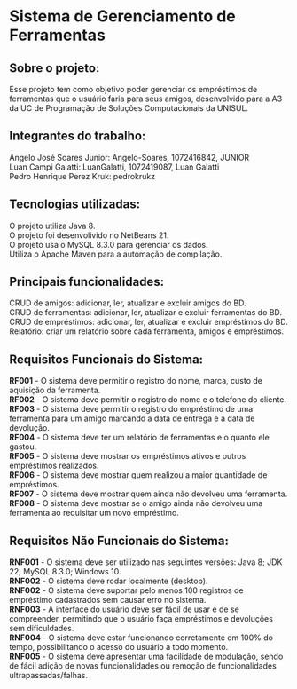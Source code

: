 # Sistema de Gerenciamento de Ferramentas
## Sobre o projeto:
Esse projeto tem como objetivo poder gerenciar os empréstimos de ferramentas que o usuário faria para seus amigos, desenvolvido para a A3 da UC de Programação de Soluções Computacionais da UNISUL.

## Integrantes do trabalho:
Angelo José Soares Junior: Angelo-Soares, 1072416842, JUNIOR \
Luan Campi Galatti: LuanGalatti, 1072419087, Luan Galatti \
Pedro Henrique Perez Kruk: pedrokrukz

## Tecnologias utilizadas:
O projeto utiliza Java 8. \
O projeto foi desenvolivido no NetBeans 21. \
O projeto usa o MySQL 8.3.0 para gerenciar os dados. \
Utiliza o Apache Maven para a automação de compilação.

## Principais funcionalidades:
CRUD de amigos: adicionar, ler, atualizar e excluir amigos do BD. \
CRUD de ferramentas: adicionar, ler, atualizar e excluir ferramentas do BD. \
CRUD de empréstimos: adicionar, ler, atualizar e excluir empréstimos do BD. \
Relatório: criar um relatório sobre cada ferramenta, amigos e empréstimos. 

## Requisitos Funcionais do Sistema:

**RF001** - O sistema deve permitir o registro do nome, marca, custo de aquisição da ferramenta. \
**RF002** - O sistema deve permitir o registro do nome e o telefone do cliente.  \
**RF003** - O sistema deve permitir o registro do empréstimo de uma ferramenta  para um amigo marcando a data de entrega e a data de devolução. \
**RF004** - O sistema deve ter um relatório de ferramentas e o quanto ele gastou. \
**RF005** - O sistema deve mostrar os empréstimos ativos e outros empréstimos realizados. \
**RF006** - O sistema deve mostrar quem realizou a maior quantidade de empréstimos. \
**RF007** - O sistema deve mostrar quem ainda não devolveu uma ferramenta. \
**RF008** - O sistema deve mostrar se o amigo ainda não devolveu uma ferramenta ao requisitar um novo empréstimo.

## Requisitos Não Funcionais do Sistema:

**RNF001** - O sistema deve ser utilizado nas seguintes versões: Java 8; JDK 22; MySQL 8.3.0; Windows 10. \
**RNF002** - O sistema deve rodar localmente (desktop). \
**RNF002** - O sistema deve suportar pelo menos 100 registros de empréstimo cadastrados sem causar erro no sistema. \
**RNF003** - A interface do usuário deve ser fácil de usar e de se compreender, permitindo que o usuário faça empréstimos e devoluções sem dificuldades. \
**RNF004** - O sistema deve estar funcionando corretamente em 100% do tempo, possibilitando o acesso do usuário a todo momento. \
**RNF005** - O sistema deve apresentar uma facilidade de modulação, sendo de fácil adição de novas funcionalidades ou remoção de funcionalidades ultrapassadas/falhas.
